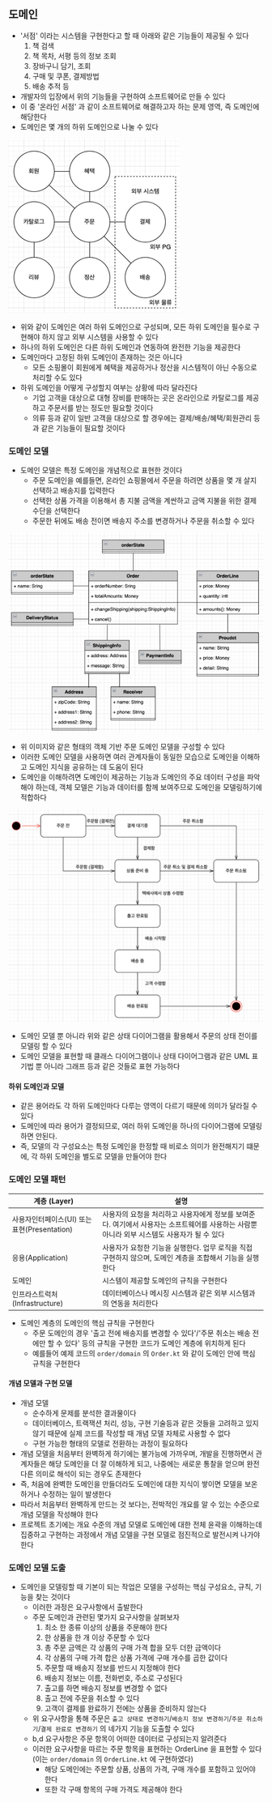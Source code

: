 ## 도메인

* '서점' 이라는 시스템을 구현한다고 할 때 아래와 같은 기능들이 제공될 수 있다
    1. 책 검색
    1. 책 목차, 서평 등의 정보 조회
    1. 장바구니 담기, 조회
    1. 구매 및 쿠폰, 결제방법
    1. 배송 추적 등
* 개발자의 입장에서 위의 기능들을 구현하여 소프트웨어로 만들 수 있다
* 이 중 '온라인 서점' 과 같이 소프트웨어로 해결하고자 하는 문제 영역, 즉 도메인에 해당한다
* 도메인은 몇 개의 하위 도메인으로 나눌 수 있다

![img.png](image/1_domian1.png)

* 위와 같이 도메인은 여러 하위 도메인으로 구성되며, 모든 하위 도메인을 필수로 구현해야 하지 않고 외부 시스템을 사용할 수 있다
* 하나의 하위 도메인은 다른 하위 도메인과 연동하여 완전한 기능을 제공한다
* 도메인마다 고정된 하위 도메인이 존재하는 것은 아니다
    * 모든 소핑몰이 회원에게 혜택을 제공하거나 정산을 시스템적이 아닌 수동으로 처리할 수도 있다
* 하위 도메인을 어떻게 구성할지 여부는 상황에 따라 달라진다
    * 기업 고객을 대상으로 대형 장비를 판매하는 곳은 온라인으로 카탈로그를 제공하고 주문서를 받는 정도만 필요할 것이다
    * 의류 등과 같이 일반 고객을 대상으로 할 경우에는 결제/배송/혜택/회원관리 등과 같은 기능들이 필요할 것이다
    
### 도메인 모델

* 도메인 모델은 특정 도메인을 개념적으로 표현한 것이다
    * 주문 도메인을 예를들면, 온라인 쇼핑몰에서 주문을 하려면 상품을 몇 개 살지 선택하고 배송지를 입력한다
    * 선택한 상품 가격을 이용해서 총 지불 금액을 계싼하고 금액 지불을 위한 결제 수단을 선택한다
    * 주문한 뒤에도 배송 전이면 배송지 주소를 변경하거나 주문을 취소할 수 있다
    
![img.png](image/1_domian2.png)

* 위 이미지와 같은 형태의 객체 기반 주문 도메인 모델을 구성할 수 있다
* 이러한 도메인 모델을 사용하면 여러 관계자들이 동일한 모습으로 도메인을 이해하고 도메인 지식을 공유하는 데 도움이 된다
* 도메인을 이해하려면 도메인이 제공하는 기능과 도메인의 주요 데이터 구성을 파악해야 하는데, 객체 모델은 기능과 데이터를 함께 보여주므로 도메인을 모델링하기에 적합하다

![img.png](image/1_domian3.png)

* 도메인 모델 뿐 아니라 위와 같은 상태 다이어그램을 활용해서 주문의 상태 전이를 모델링 할 수 있다
* 도메인 모델을 표현할 때 클래스 다이어그램이나 상태 다이어그램과 같은 UML 표기법 뿐 아니라 그래프 등과 같은 것들로 표현 가능하다

#### 하위 도메인과 모델

* 같은 용어라도 각 하위 도메인마다 다루는 영역이 다르기 때문에 의미가 달라질 수 있다
* 도메인에 따라 용어가 결정되므로, 여러 하위 도메인을 하나의 다이어그램에 모델링하면 안된다.
* 즉, 모델의 각 구성요소는 특정 도메인을 한정할 때 비로소 의미가 완전해지기 떄문에, 각 하위 도메인을 별도로 모델을 만들어야 한다

### 도메인 모델 패턴

| 계층 (Layer) | 설명 |
| ---- | ---- |
| 사용자인터페이스(UI) 또는 표현(Presentation) | 사용자의 요청을 처리하고 사용자에게 정보를 보여준다. 여기에서 사용자는 소프트웨어를 사용하는 사람뿐 아니라 외부 시스템도 사용자가 될 수 있다 |
| 응용(Application) | 사용자가 요청한 기능을 실행한다. 업무 로직을 직접 구현하지 않으며, 도메인 계층을 조합해서 기능을 실행한다 |
| 도메인 | 시스템이 제공할 도메인의 규칙을 구현한다 |
| 인프라스트럭처(Infrastructure) | 데이터베이스나 메시징 시스템과 같은 외부 시스템과의 연동을 처리한다 |

* 도메인 계층의 도메인의 핵심 규칙을 구현한다
  * 주문 도메인의 경우 '출고 전에 배송지를 변경할 수 있다'/'주문 취소는 배송 전에만 할 수 있다' 등의 규칙을 구현한 코드가 도메인 계층에 위치하게 된다
  * 예를들어 예제 코드의 `order/domain` 의 `Order.kt` 와 같이 도메인 안에 핵심 규칙을 구현한다
  

#### 개념 모델과 구현 모델

* 개념 모델
  * 순수하게 문제를 분석한 결과물이다
  * 데이터베이스, 트랙잭션 처리, 성능, 구현 기술등과 같은 것들을 고려하고 있지 않기 때문에 실제 코드를 작성할 때 개념 모델 자체로 사용할 수 없다
  * 구현 가능한 형태의 모델로 전환하는 과정이 필요하다
* 개념 모델을 처음부터 완벽하게 하기에는 불가능에 가까우며, 개발을 진행하면서 관계자들은 해당 도메인을 더 잘 이해하게 되고, 나중에는 새로운 통찰을 얻으며 완전 다른 의미로 해석이 되는 경우도 존재한다
* 즉, 처음에 완벽한 도메인을 만들더라도 도메인에 대한 지식이 쌓이면 모델을 보온하거나 수정하는 일이 발생한다
* 따라서 처음부터 완벽하게 만드는 것 보다는, 전박적인 개요를 알 수 있는 수준으로 개념 모델을 작성해야 한다
* 프로젝트 초기에는 개요 수준의 개념 모델로 도메인에 대한 전체 윤곽을 이해하는데 집중하고 구현하는 과정에서 개념 모델을 구현 모델로 점진적으로 발전시켜 나가야 한다

### 도메인 모델 도출

* 도메인을 모델링할 때 기본이 되는 작업은 모델을 구성하는 핵심 구성요소, 규칙, 기능을 찾는 것이다
  * 이러한 과정은 요구사항에서 출발한다
  * 주문 도메인과 관련된 몇가지 요구사항을 살펴보자
    1. 최소 한 종류 이상의 상품을 주문해야 한다
    1. 한 상품을 한 개 이상 주문할 수 있다
    1. 총 주문 금액은 각 상품의 구매 가격 합을 모두 더한 금액이다
    1. 각 상품의 구매 가격 합은 상품 가격에 구매 개수를 곱한 값이다
    1. 주문할 때 배송지 정보를 반드시 지정해야 한다
    1. 배송지 정보는 이름, 전화번호, 주소로 구성된다
    1. 출고를 하면 배송지 정보를 변경할 수 없다
    1. 출고 전에 주문을 취소할 수 있다
    1. 고객이 결제를 완료하기 전에는 상품을 준비하지 않는다
  * 위 요구사항을 통해 주문은 `출고 상태로 변경하기`/`배송지 정보 변경하기`/`주문 취소하기`/`결제 완료로 변경하기` 의 네가지 기능을 도출할 수 있다
  * b,d 요구사항은 주문 항목이 어떠한 데이터로 구성되는지 알려준다
  * 이러한 요구사항을 따르는 주문 항목을 표현하는 OrderLine 을 표현할 수 있다 (이는 `order/domain` 의 `OrderLine.kt` 에 구현하였다)
    * 해당 도메인에는 주문할 상품, 상품의 가격, 구매 개수를 포함하고 있어야 한다
    * 또한 각 구매 항목의 구매 가격도 제공해야 한다
